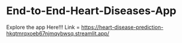 ﻿# End-to-End-Heart-Diseases-App

Explore the app Here!!! 
Link = https://heart-disease-prediction-hkqtmrqxoeb67njmqybwsq.streamlit.app/

